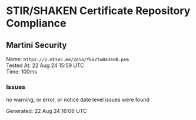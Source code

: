 # STIR/SHAKEN Certificate Repository Compliance

## Martini Security

Name: `https://p.mtsec.me/2e5a/fEaZtwBa3eoB.pem`\
Tested At: 22 Aug 24 15:59 UTC\
Time: 100ms

### Issues

no warning, or error, or notice date level issues were found

Generated: 22 Aug 24 16:06 UTC